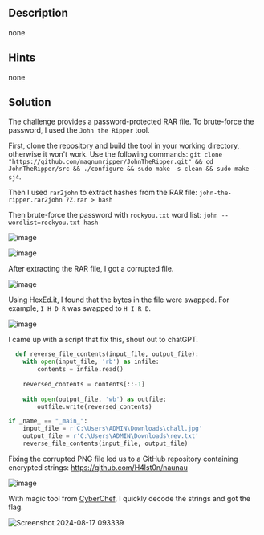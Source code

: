 ## Description
none
## Hints 
none
## Solution
The challenge provides a password-protected RAR file. To brute-force the password, I used the `John the Ripper` tool.

First, clone the repository and build the tool in your working directory, otherwise it won't work. 
Use the following commands: `git clone "https://github.com/magnumripper/JohnTheRipper.git" && cd JohnTheRipper/src && ./configure && sudo make -s clean && sudo make -sj4`. 

Then I used `rar2john` to extract hashes from the RAR file: `john-the-ripper.rar2john 7Z.rar > hash`

Then brute-force the password with `rockyou.txt` word list: `john --wordlist=rockyou.txt hash`

![image](https://github.com/user-attachments/assets/24f3ddd5-8365-4ee4-ad9f-86132af9a68b)

![image](https://github.com/user-attachments/assets/493ed1d5-47d7-474c-a67f-95997c2b3c79)

After extracting the RAR file, I got a corrupted file.

![image](https://github.com/user-attachments/assets/390660b2-cf6a-4088-bae7-fe3531c51d7e)

Using HexEd.it, I found that the bytes in the file were swapped. For example, `I H D R` was swapped to `H I R D`.

![image](https://github.com/user-attachments/assets/006335ba-ab1e-4d15-a098-deb1adc45e68)

I came up with a script that fix this, shout out to chatGPT.

```python
  def reverse_file_contents(input_file, output_file):
    with open(input_file, 'rb') as infile: 
        contents = infile.read()
    
    reversed_contents = contents[::-1] 
    
    with open(output_file, 'wb') as outfile: 
        outfile.write(reversed_contents)

if _name_ == "_main_":
    input_file = r'C:\Users\ADMIN\Downloads\chall.jpg'  
    output_file = r'C:\Users\ADMIN\Downloads\rev.txt'  
    reverse_file_contents(input_file, output_file)
```
Fixing the corrupted PNG file led us to a GitHub repository containing encrypted strings: https://github.com/H4lst0n/naunau

![image](https://github.com/user-attachments/assets/4216342c-3790-4639-ba91-daf98d031688)

With magic tool from [CyberChef](https://gchq.github.io/CyberChef/), I quickly decode the strings and got the flag.

![Screenshot 2024-08-17 093339](https://github.com/user-attachments/assets/21eab28f-1491-440f-8100-c8e9ef4f502b)
